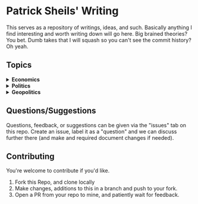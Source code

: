 # Patrick Sheils' Writing

This serves as a repository of writings, ideas, and such. Basically anything I find interesting and worth writing down will go here. Big brained theories? You bet. Dumb takes that I will squash so you can't see the commit history? Oh yeah.

## Topics

 <details>
  <summary><strong>Economics</strong></summary>

  * [Financial Reconstruction](./economics/finanzielle-sanierung)
  * [Crypto Currency](./economics/kryptowährung)
  * [Recapitalisation and Inflation](./economics/rekapitalisierung-und-inflation)
  * [Tax Policy & MNC Subsidies](./economics/steuerpolitische-subventionierung)
</details>

<details>
  <summary><strong>Politics</strong></summary>
  
  * [Ideological War](./politics/ideologischer-krieg)
  * [Neocolonialism](./politics/neokolonialismus)
  * [Political Creativity](./politics/politische-kreativität)

  #### Miscellaneous
  * [Collective Morality](./politics/miscellaneous/grundgesetz-des-volkes) 

</details>

<details>
  <summary><strong>Geopolitics</strong></summary>
  
  * [Irish Rearmament](./geopolitics/wiederbewaffnung)
</details>

## Questions/Suggestions

Questions, feedback, or suggestions can be given via the "issues" tab on this repo. Create an issue, label it as a "question" and we can discuss further there (and make and required document changes if needed).

## Contributing
You're welcome to contribute if you'd like.

1. Fork this Repo, and clone locally
2. Make changes, additions to this in a branch and push to your fork.
3. Open a PR from your repo to mine, and patiently wait for feedback.